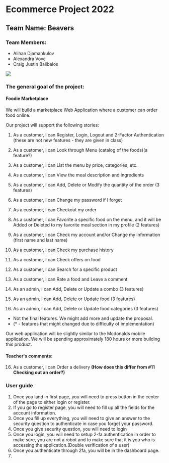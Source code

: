 # Ecommerce Project 2022

## Team Name: Beavers

### Team Members:
- Alihan Djamankulov
- Alexandra Vovc
- Craig Justin Balibalos

![](https://github.com/Smuglyak/EcommerceProject/blob/main/images/pochitadancing-pochita.gif)

### The general goal of the project:
#### Foodie Marketplace
We will build a marketplace Web Application where a customer can order food online.

Our project will support the following stories:
1. As a customer, I can Register, Login, Logout and 2-Factor Authentication (these are not new features - they are given in class)

2. As a customer, I can Look through Menu (catalog of the foods)(a feature?)
3. As a customer, I can List the menu by price, categories, etc.
5. As a customer, I can View the meal description and ingredients
8. As a customer, I can Add, Delete or Modify the quantity of the order (3 features)
9. As a customer, I can Change my password if I forget 
11. As a customer, I can Checkout my order
12. As a customer, I can Favorite a specific food on the menu, and it will be Added or Deleted to my favorite meal section in my profile (2 features)
13. As a customer, I can Check my account and/or Change my information (first name and last name)
14. As a customer, I can Check my purchase history
15. As a customer, I can Check offers on food
16. As a customer, I can Search for a specific product
20. As a customer, I can Rate a food and Leave a comment
21. As an admin, I can Add, Delete or Update a combo (3 features)
22. As an admin, I can Add, Delete or Update food (3 features)
23. As an admin, I can Add, Delete or Update food categories (3 features)
- Not the final features. We might add more and update the proposal.
- (* - features that might changed due to difficulty of implementation)

Our web application will be slightly similar to the Mcdonalds mobile application. 
We will be spending approximately 180 hours or more building this product.

#### Teacher's comments:
16. As a customer, I can Order a delivery **(How does this differ from #11 Checking out an order?)**

### User guide
1) Once you land in first page, you will need to press button in the center of the page to either login or register.
2) If you go to register page, you will need to fill up all the fields for the account information.
3) Once you fill up everything, you will need to give an answer to the security question to authenticate in case you forget your password.
4) Once you give security question, you will need to login
5) Once you login, you will need to setup 2-fa authentication in order to make sure, you are not a robot and to make sure that it is you who is accessing the application.(Double verification of a user)
6) Once you authenticate through 2fa, you will be in the dashboard page.
7) 

